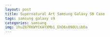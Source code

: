 ```yaml
---
layout: post
title: Supernatural Art Samsung Galaxy S9 Case
tags: samsung galaxy s9
categories: samsung
img: 1huZ87RKWYCKAYXMb1_EhD6sO9OUiibOa
---
```

